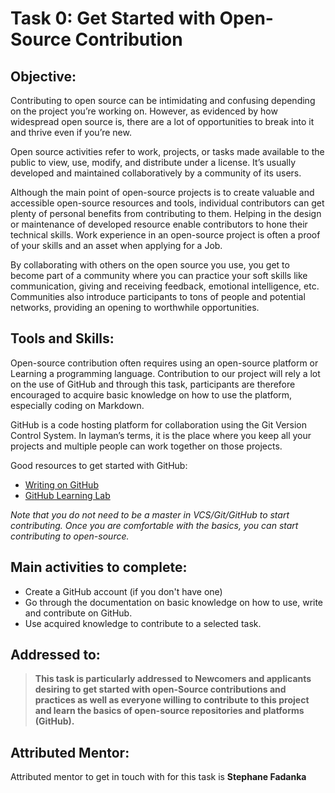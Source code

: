 # Task 0: Get Started with Open-Source Contribution

## Objective:  

Contributing to open source can be intimidating and confusing depending on the project you’re working on.
However, as evidenced by how widespread open source is, there are a lot of opportunities to break into it and thrive even if you’re new. 

Open source activities refer to work, projects, or tasks made available to the public to view, 
use, modify, and distribute under a license. It’s usually developed and maintained collaboratively by a community of its users. 

Although the main point of open-source projects is to create valuable and accessible open-source resources and tools, 
individual contributors can get plenty of personal benefits from contributing to them. Helping in the design or maintenance of developed resource enable contributors to hone their technical skills. Work experience in an open-source project is often a proof of your skills and an asset when applying for a Job. 

By collaborating with others on the open source you use, you get to become part of a 
community where you can practice your soft skills like communication, giving and receiving feedback, 
emotional intelligence, etc. Communities also introduce participants to tons of people and potential networks,
providing an opening to worthwhile opportunities.

## Tools and Skills: 
Open-source contribution often requires using an open-source platform or Learning a programming language. 
Contribution to our project will rely a lot on the use of GitHub and through this task, participants are therefore encouraged to acquire basic knowledge on how to use the platform, especially coding on Markdown.

GitHub is a code hosting platform for collaboration using the Git Version Control System. In layman’s terms, it is the place where you keep all your projects and multiple people can work together on those projects.

Good resources to get started with GitHub:
- [Writing on GitHub](https://docs.github.com/en/github/writing-on-github/getting-started-with-writing-and-formatting-on-github/basic-writing-and-formatting-syntax#links)
- [GitHub Learning Lab](https://lab.github.com/)

_Note that you do not need to be a master in VCS/Git/GitHub to start contributing. 
Once you are comfortable with the basics, you can start contributing to open-source._

## Main activities to complete: 
- Create a GitHub account (if you don't have one)
- Go through the documentation on basic knowledge on how to use, write and contribute on GitHub.
- Use acquired knowledge to contribute to a selected task. 

## Addressed to:
>**This task is particularly addressed to Newcomers and applicants desiring to get started with open-Source contributions and practices as well as everyone willing to contribute to this project and learn the basics of open-source repositories and platforms (GitHub).**


## Attributed Mentor:
Attributed mentor to get in touch with for this task is **Stephane Fadanka**